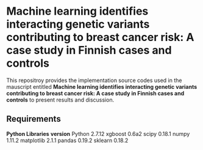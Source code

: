 # Machine learning identifies interacting genetic variants contributing to breast cancer risk: A case study in Finnish cases and controls

This repositroy provides the implementation source codes used in the mauscript entitled **Machine learning identifies interacting genetic variants contributing to breast cancer risk: A case study in Finnish cases and controls** to present results and discussion.

## Requirements
**Python Libraries**  **version**
Python            2.7.12
xgboost           0.6a2
scipy             0.18.1
numpy             1.11.2
matplotlib        2.1.1
pandas            0.19.2
sklearn           0.18.2


